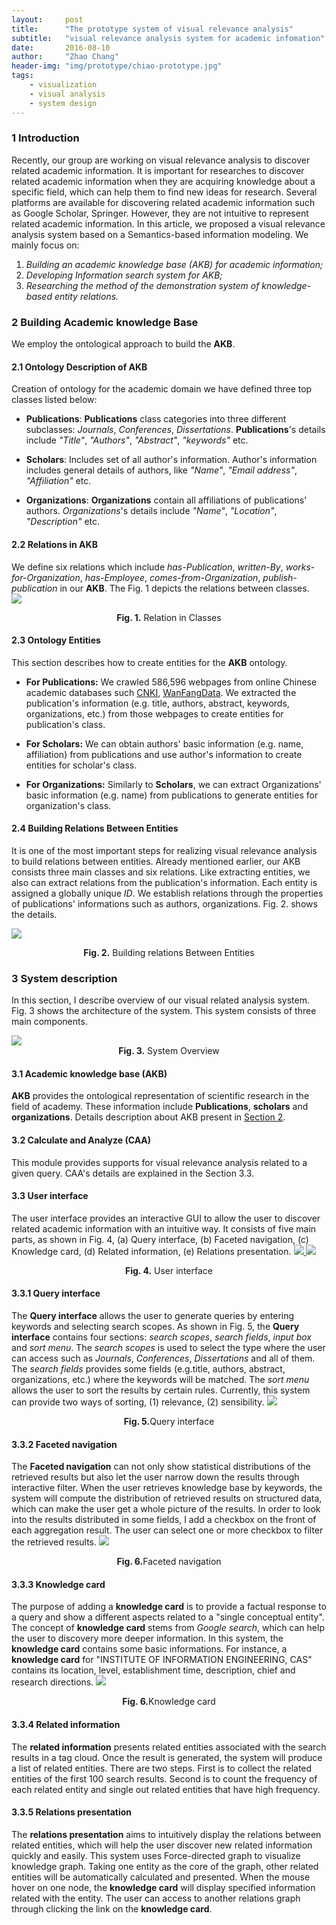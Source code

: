 ```yaml
---
layout:     post
title:      "The prototype system of visual relevance analysis"
subtitle:   "visual relevance analysis system for academic infomation"
date:       2016-08-10
author:     "Zhao Chang"
header-img: "img/prototype/chiao-prototype.jpg"
tags:
    - visualization
    - visual analysis
    - system design
---
```


### 1 Introduction
Recently, our group are working on visual relevance analysis to discover related academic information. It is important for researches to discover related academic information when they are acquiring knowledge about a specific field, which can help them to find new ideas for research. Several platforms are available for discovering related academic information such as Google Scholar, Springer. However, they are not intuitive to represent related academic information. In this article, we proposed a visual relevance analysis system based on a Semantics-based information modeling. We mainly focus on:

1.    *Building an academic knowledge base (AKB) for academic information;*
2.    *Developing Information search system for AKB;*
3.    *Researching the method of the demonstration system of knowledge-based entity relations.*

### 2 Building Academic knowledge Base
We employ the ontological approach to build the **AKB**.

#### 2.1 Ontology Description of AKB
Creation of ontology for the academic domain we have defined three top classes listed below:

*    **Publications**: **Publications** class categories into three different subclasses: *Journals*, *Conferences*, *Dissertations*. **Publications**'s details include *"Title"*, *"Authors"*, *"Abstract"*, *"keywords"* etc.

*    **Scholars**: Includes set of all author's information. Author's information includes general details of authors, like *"Name"*, *"Email address"*, *"Affiliation"* etc.

*    **Organizations**: **Organizations** contain all affiliations of publications' authors. *Organizations*'s details include *"Name"*, *"Location"*, *"Description"* etc.

#### 2.2 Relations in AKB
We define six relations which include *has-Publication*, *written-By*, *works-for-Organization*, *has-Employee*, *comes-from-Organization*, *publish-publication* in our **AKB**. The Fig. 1 depicts the relations between classes.  
<img src='/img/prototype/chiao-ontology.jpg'/>
<center><b>Fig. 1.</b> Relation in Classes</center>

#### 2.3 Ontology Entities
This section describes how to create entities for the **AKB** ontology.

*    **For Publications:** We crawled 586,596 webpages from online Chinese academic databases such <a href="http://www.cnki.net" target="\_blank">CNKI</a>, <a href="http://www.wanfangdata.com.cn" target="\_blank">WanFangData</a>. We extracted the publication's information (e.g. title, authors, abstract, keywords, organizations, etc.) from those webpages to create entities for publication's class.

*    **For Scholars:** We can obtain authors' basic information (e.g. name, affiliation) from publications and use author's information to create entities for scholar's class.

*    **For Organizations:** Similarly to **Scholars**, we can extract Organizations' basic information (e.g. name) from publications to generate entities for organization's class.

#### 2.4 Building Relations Between Entities
It is one of the most important steps for realizing visual relevance analysis to build relations between entities. Already mentioned earlier, our AKB consists three main classes and six relations. Like extracting entities, we also can extract relations from the publication's information. Each entity is assigned a globally unique *ID*. We establish relations through the properties of publications' informations such as authors, organizations. Fig. 2. shows the details.

<a href="/img/prototype/chiao-entities.jpg" target="\_blank" title="Click to see the big picture "><img src='/img/prototype/chiao-entities.jpg'/></a>
<center><b>Fig. 2.</b> Building relations Between Entities</center>


### 3 System description

In this section, I describe overview of our visual related analysis system. Fig. 3 shows the architecture of the system. This system consists of three main components.

<a href="/img/prototype/chiao-sys-prototype.jpg" target="\_blank" title="Click to see the big picture ">
<img src='/img/prototype/chiao-sys-prototype.jpg'/>
</a>
<center><b>Fig. 3.</b> System Overview</center>

#### 3.1 Academic knowledge base (AKB)

**AKB** provides the ontological representation of scientific research in the field of academy. These information include **Publications**, **scholars** and **organizations**. Details description about AKB present in <a href="#building-academic-knowledge-base"  title="section 2">Section 2</a>.

#### 3.2 Calculate and Analyze (CAA)

This module provides supports for visual relevance analysis related to a given query. CAA's details are explained in the Section 3.3.


#### 3.3 User interface
The user interface provides an interactive GUI to allow the user to discover related academic information with an intuitive way. It consists of five main parts, as shown in Fig. 4, (a) Query interface, (b) Faceted navigation, (c) Knowledge card, (d) Related information, (e) Relations presentation.
<a href="/img/prototype/chiao-ui.jpg" target="\_blank" title="Click to see the big picture ">
<img src='/img/prototype/chiao-ui.jpg'/>
</a>
<a href="/img/prototype/chiao-relationships.jpg" target="\_blank" title="Click to see the big picture ">
<img src='/img/prototype/chiao-relationships.jpg'/>
</a>
<center><b>Fig. 4.</b> User interface</center>


#### 3.3.1 Query interface

The **Query interface** allows the user to generate queries by entering keywords and selecting search scopes. As shown in Fig. 5, the  **Query interface** contains four sections: *search scopes*, *search fields*, *input box* and *sort  menu*. The *search scopes* is used to select the type where the user can access such as *Journals*, *Conferences*, *Dissertations* and all of them. The *search fields* provides some fields (e.g.title, authors, abstract, organizations, etc.) where the keywords will be matched. The *sort menu* allows the user to sort the results by certain rules. Currently, this system can provide two ways of sorting, (1) relevance, (2) sensibility.
<a href="/img/prototype/menu.jpg" target="\_blank" title="Click to see the big picture ">
<img src='/img/prototype/menu.jpg'/>
</a>
<center><b>Fig. 5.</b>Query interface</center>

#### 3.3.2 Faceted navigation

The **Faceted navigation**  can not only show statistical distributions of the retrieved results but also let the user narrow down the results  through interactive filter.  When the user retrieves knowledge base by keywords, the system will compute the distribution of retrieved results on structured data, which can make the user get a whole picture of the results. In order to look into the results distributed in some fields, I add a checkbox on the front of each aggregation result. The user can select one or more checkbox to filter the retrieved results.
<a href="/img/prototype/chiao-navigation.jpg" target="\_blank" title="Click to see the big picture ">
<img src='/img/prototype/chiao-navigation.jpg'/>
</a>
<center><b>Fig. 6.</b>Faceted navigation</center>

#### 3.3.3 Knowledge card

The purpose of adding a **knowledge card** is to provide a factual response to a query  and show a different aspects related to  a "single conceptual entity".  The concept of **knowledge card** stems from *Google search*, which can help the user to discovery more deeper information.  In this system, the **knowledge card** contains some basic informations. For instance, a **knowledge card** for "INSTITUTE OF INFORMATION ENGINEERING, CAS" contains its location, level, establishment time, description, chief and research directions.
<a href="/img/prototype/chiao-kc.jpg" target="\_blank" title="Click to see the big picture ">
<img src='/img/prototype/chiao-kc.jpg'/>
</a>
<center><b>Fig. 6.</b>Knowledge card</center>

#### 3.3.4 Related information

The **related information** presents related entities associated with the search results in a tag cloud. Once the result is generated, the system will produce a list of related entities. There are two steps. First is to collect the related entities of the first 100 search results. Second is to count the frequency of each related entity and single out related entities that have high frequency.


#### 3.3.5 Relations presentation

The **relations presentation** aims to intuitively display the relations between related entities, which will help the user discover new related information quickly and easily.   This system uses Force-directed graph to visualize knowledge graph.  Taking one entity as the core of the graph, other related entities will be automatically calculated and presented. When the mouse hover on one node, the **knowledge card** will display specified information related with the entity. The user can access to another relations graph through clicking the link on the **knowledge card**.
